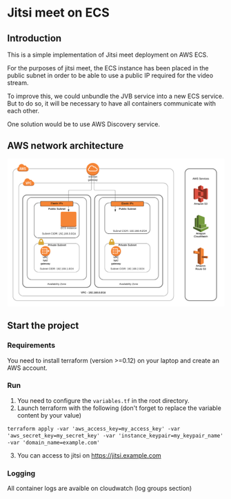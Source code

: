 # Jitsi meet on ECS

## Introduction

This is a simple implementation of Jitsi meet deployment on AWS ECS.

For the purposes of jitsi meet, the ECS instance has been placed in the public subnet in order to be able to use a public IP required for the video stream.

To improve this, we could unbundle the JVB service into a new ECS service. But to do so, it will be necessary to have all containers communicate with each other. 

One solution would be to use AWS Discovery service. 


## AWS network architecture

![AWS network architecture](images/diagram.png)

## Start the project

### Requirements
You need to install terraform (version >=0.12) on your laptop and create an AWS account.

### Run

1. You need to configure the `variables.tf` in the root directory.
2. Launch terraform with the following (don't forget to replace the variable content by your value)
```
terraform apply -var 'aws_access_key=my_access_key' -var 'aws_secret_key=my_secret_key' -var 'instance_keypair=my_keypair_name' -var 'domain_name=example.com'
```
3. You can access to jitsi on https://jitsi.example.com

### Logging
 All container logs are avaible on cloudwatch (log groups section)

